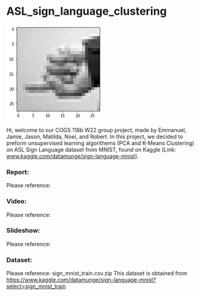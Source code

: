 # ASL_sign_language_clustering
![1](./Sample.png)

Hi, welcome to our COGS 118b W22 group project, made by Emmanuel, Jamie, Jason, Matilda, Noel, and Robert. In this project, we decided to preform unsupervised learning algorithems (PCA and K-Means Clustering) on ASL Sign Language dataset from MNIST, found on Kaggle [Link: www.kaggle.com/datamunge/sign-language-mnist].

### Report:
Please reference:

### Video: 
Please reference:

### Slideshow: 
Please reference:

### Dataset:
Please reference: sign_mnist_train.csv.zip
This dataset is obtained from https://www.kaggle.com/datamunge/sign-language-mnist?select=sign_mnist_train
